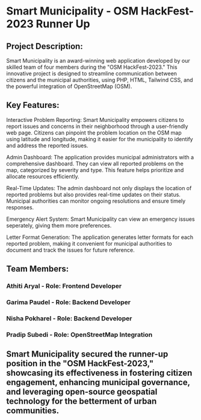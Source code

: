# Smart Municipality - OSM HackFest-2023 Runner Up

## Project Description:
Smart Municipality is an award-winning web application developed by our skilled team of four members during the "OSM HackFest-2023." This innovative project is designed to streamline communication between citizens and the municipal authorities, using PHP, HTML, Tailwind CSS, and the powerful integration of OpenStreetMap (OSM).

## Key Features:

Interactive Problem Reporting: Smart Municipality empowers citizens to report issues and concerns in their neighborhood through a user-friendly web page. Citizens can pinpoint the problem location on the OSM map using latitude and longitude, making it easier for the municipality to identify and address the reported issues.

Admin Dashboard: The application provides municipal administrators with a comprehensive dashboard. They can view all reported problems on the map, categorized by severity and type. This feature helps prioritize and allocate resources efficiently.

Real-Time Updates: The admin dashboard not only displays the location of reported problems but also provides real-time updates on their status. Municipal authorities can monitor ongoing resolutions and ensure timely responses.

Emergency Alert System: Smart Municipality can view an emergency issues seperately, giving them more preferences.

Letter Format Generation: The application generates letter formats for each reported problem, making it convenient for municipal authorities to document and track the issues for future reference.


## Team Members:
### Athiti Aryal - Role: Frontend Developer
### Garima Paudel - Role: Backend Developer
### Nisha Pokharel - Role: Backend Developer
### Pradip Subedi - Role: OpenStreetMap Integration

## Smart Municipality secured the runner-up position in the "OSM HackFest-2023," showcasing its effectiveness in fostering citizen engagement, enhancing municipal governance, and leveraging open-source geospatial technology for the betterment of urban communities.

